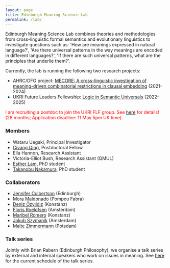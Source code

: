 ```yaml
---
layout: page
title: Edinburgh Meaning Science Lab
permalink: /lab/
---
```


Edinburgh Meaning Science Lab combines theories and methodologies from
cross-linguistic formal semantics and evolutionary linguistics to investigate
questions such as: 'How are meanings expressed in natural language?', 'Are there
universal patterns in the way meanings are encoded in different languages?',
'If there are such universal patterns, what are the principles that underlie
them?'.

Currently, the lab is running the following two research projects: 

- AHRC/DFG project: [MECORE: A cross-linguistic investigation of meaning-driven combinatorial restrictions in clausal embedding](https://wuegaki.ppls.ed.ac.uk/mecore/) (2021-2024)
- UKRI Future Leaders Fellowship: [Logic in Semantic Universals](http://www.wataruuegaki.com/flf/) (2022-2025)

<span style="color:red">I am recruiting a postdoc to join the UKRI FLF group. See [here](https://elxw.fa.em3.oraclecloud.com/hcmUI/CandidateExperience/en/sites/CX_1001/job/3897) for details! (28 months; Application deadline: 11 May 5pm UK time).<span style="color:red">

### Members

- Wataru Uegaki, Principal Investigator
- [Ciyang Qing](https://sites.google.com/site/qciyang/), Postdoctoral Fellow 
- Ella Hannon, Research Assistant 
- Victoria-Elliot Bush, Research Assistant (QMUL)
- [Esther Lam](https://www.ed.ac.uk/profile/esther-lam), PhD student
- [Takanobu Nakamura](https://takanobunakamura.github.io/), PhD student

### Collaborators

- [Jennifer Culbertson](http://jennifer-culbertson.github.io/) (Edinburgh)
- [Mora Maldonado](https://moramaldonado.github.io/) (Pompeu Fabra)
- [Deniz Özyıldız](https://deniz.fr/) (Konstanz)
- [Floris Roelofsen](https://www.florisroelofsen.com/) (Amsterdam)
- [Maribel Romero](https://ling.sprachwiss.uni-konstanz.de/pages/home/romero/index.html) (Konstanz)
- [Jakub Szymanik](https://jakubszymanik.com/) (Amsterdam)
- [Malte Zimmermann](https://www.ling.uni-potsdam.de/~zimmermann/) (Potsdam)

### Talk series

Jointly with Brian Rabern (Edinburgh Philosophy), we organise a talk series by
external and internal speakers who work on issues in meaning. See
[here](https://emsg.phil-lang.net/calendar/talks/) for the current schedule of
the talk series.
